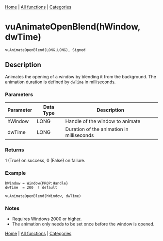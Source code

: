 [Home](../index.md) | [All functions](index.md) | [Categories](../categories/index.md)

# vuAnimateOpenBlend(hWindow, dwTime)

```Prototype
vuAnimateOpenBlend(LONG,LONG), Signed
```


## Description
Animates the opening of a window by blending it from the background. The animation duration is defined by `dwTime` in milliseconds.

### Parameters

| Parameter | Data Type | Description                                    |
|-----------|-----------|------------------------------------------------|
| hWindow   | LONG      | Handle of the window to animate                |
| dwTime    | LONG      | Duration of the animation in milliseconds      |

### Returns
1 (True) on success, 0 (False) on failure.

### Example

```Clarion
hWindow = Window{PROP:Handle}
dwTime  = 200  ! default

vuAnimateOpenBlend(hWindow, dwTime)
```

### Notes
- Requires Windows 2000 or higher.  
- The animation only needs to be set once before the window is opened.

[Home](../index.md) | [All functions](index.md) | [Categories](../categories/index.md)
